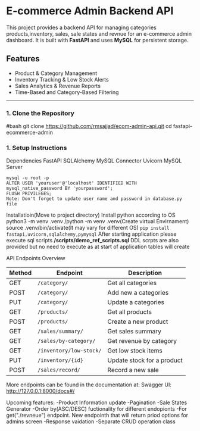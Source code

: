 # E-commerce Admin Backend API

This project provides a backend API for managing categories products,inventory, sales, sale states and revnue for an e-commerce admin dashboard. 
It is built with **FastAPI** and uses **MySQL** for persistent storage.

##  Features

-  Product & Category Management
-  Inventory Tracking & Low Stock Alerts
-  Sales Analytics & Revenue Reports
-  Time-Based and Category-Based Filtering

---

### 1. Clone the Repository

#bash
git clone https://github.com/rmsajjad/ecom-admin-api.git
cd fastapi-ecommerce-admin


### 1. Setup Instructions
 Dependencies
    FastAPI
    SQLAlchemy
    MySQL Connector
    Uvicorn
    MySQL Server

    mysql -u root -p
    ALTER USER 'youruser'@'localhost' IDENTIFIED WITH mysql_native_password BY 'yourpassword';
    FLUSH PRIVILEGES;
    Note: Don't forget to update user name and password in database.py file

  Installatioin(Move to project directory)
    Install python according to OS
    python3 -m venv .venv /python -m venv .venv(Create virtual Envirnament) 
    source .venv/bin/activate(It may vary for different OS)
    `pip install fastapi,uvicorn,sqlalchemy,pymysql`
    After starting application please execute sql scripts **/scripts/demo_ref_scripts.sql**
    DDL scrpts are also provided but no need to execute as at start of application tables will create
    

API Endpoints Overview

| Method | Endpoint                | Description                |
| ------ | ----------------------- | -------------------------- |
| GET    | `/category/`            | Get all categories         |
| POST   | `/category/`            | Add new a categories       |
| PUT    | `/category/`            | Update a categories        |
| GET    | `/products/`            | Get all products           |
| POST   | `/products/`            | Create a new product       |
| GET    | `/sales/summary/`       | Get sales summary          |
| GET    | `/sales/by-category/`   | Get revenue by category    |
| GET    | `/inventory/low-stock/` | Get low stock items        |
| PUT    | `/inventory/{id}`       | Update stock for a product |
| POST   | `/sales/record/`        | Record a new sale          |

More endpoints can be found in the documentation at:
Swagger UI: http://127.0.0.1:8000/docs#/

Upcoming features:
-Product Information update
-Pagination
-Sale States Generator
-Order by(ASC/DESC) fuctionality for different endopionts
-For get("./revneue") endpoint. New endpointh that will return priod options for admins screen
-Response vaidation
-Separate CRUD operation class

